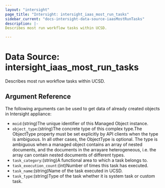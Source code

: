 ```yaml
---
layout: "intersight"
page_title: "Intersight: intersight_iaas_most_run_tasks"
sidebar_current: "docs-intersight-data-source-iaasMostRunTasks"
description: |-
Describes most run workflow tasks within UCSD.

---
```


# Data Source: intersight_iaas_most_run_tasks
Describes most run workflow tasks within UCSD.

## Argument Reference
The following arguments can be used to get data of already created objects in Intersight appliance:
* `moid`:(string)The unique identifier of this Managed Object instance.
* `object_type`:(string)The concrete type of this complex type.The ObjectType property must be set explicitly by API clients when the type is ambiguous. In all other cases, the ObjectType is optional. The type is ambiguous when a managed object contains an array of nested documents, and the documents in the arrayare heterogeneous, i.e. the array can contain nested documents of different types.
* `task_category`:(string)A functional area to which a task belongs to.
* `task_execution_count`:(int)Number of times this task has executed.
* `task_name`:(string)Name of the task executed in UCSD.
* `task_type`:(string)Type of the task whether it is system task or custom task.
